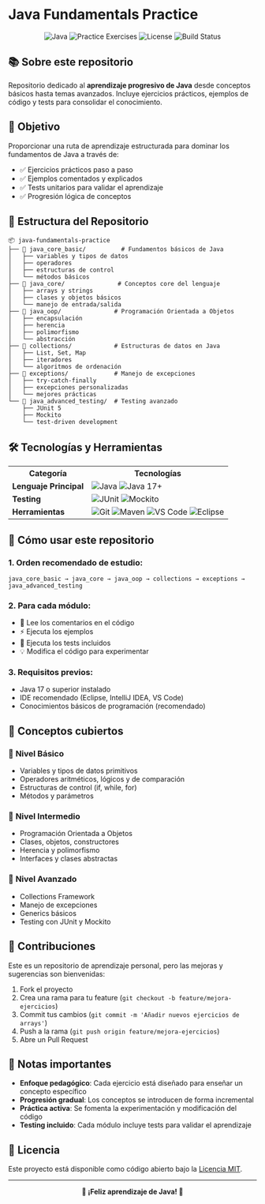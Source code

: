 # Java Fundamentals Practice

<div align="center">
  <img src="https://img.shields.io/badge/Java-17-ED8B00?style=for-the-badge&logo=java&logoColor=white" alt="Java"/>
  <img src="https://img.shields.io/badge/Practice-Exercises-28a745?style=for-the-badge" alt="Practice Exercises"/>
  <img src="https://img.shields.io/github/license/usuario/repo?style=for-the-badge" alt="License"/>
  <img src="https://img.shields.io/github/workflow/status/usuario/repo/Java%20CI?style=for-the-badge" alt="Build Status"/>
</div>

## 📚 Sobre este repositorio

Repositorio dedicado al **aprendizaje progresivo de Java** desde conceptos básicos hasta temas avanzados. Incluye ejercicios prácticos, ejemplos de código y tests para consolidar el conocimiento.

## 🎯 Objetivo

Proporcionar una ruta de aprendizaje estructurada para dominar los fundamentos de Java a través de:
- ✅ Ejercicios prácticos paso a paso
- ✅ Ejemplos comentados y explicados
- ✅ Tests unitarios para validar el aprendizaje
- ✅ Progresión lógica de conceptos

## 📂 Estructura del Repositorio

```
📦 java-fundamentals-practice
├── 📁 java_core_basic/          # Fundamentos básicos de Java
│   ├── variables y tipos de datos
│   ├── operadores
│   ├── estructuras de control
│   └── métodos básicos
├── 📁 java_core/               # Conceptos core del lenguaje
│   ├── arrays y strings
│   ├── clases y objetos básicos
│   └── manejo de entrada/salida
├── 📁 java_oop/               # Programación Orientada a Objetos
│   ├── encapsulación
│   ├── herencia
│   ├── polimorfismo
│   └── abstracción
├── 📁 collections/            # Estructuras de datos en Java
│   ├── List, Set, Map
│   ├── iteradores
│   └── algoritmos de ordenación
├── 📁 exceptions/             # Manejo de excepciones
│   ├── try-catch-finally
│   ├── excepciones personalizadas
│   └── mejores prácticas
└── 📁 java_advanced_testing/  # Testing avanzado
    ├── JUnit 5
    ├── Mockito
    └── test-driven development
```

## 🛠️ Tecnologías y Herramientas

<div align="center">
  <table>
    <tr>
      <th>Categoría</th>
      <th>Tecnologías</th>
    </tr>
    <tr>
      <td><strong>Lenguaje Principal</strong></td>
      <td>
        <img src="https://img.shields.io/badge/Java-ED8B00?style=flat-square&logo=java&logoColor=white" alt="Java"/>
        <img src="https://img.shields.io/badge/Java_17+-007396?style=flat-square&logo=java&logoColor=white" alt="Java 17+"/>
      </td>
    </tr>
    <tr>
      <td><strong>Testing</strong></td>
      <td>
        <img src="https://img.shields.io/badge/JUnit5-25A162?style=flat-square&logo=junit5&logoColor=white" alt="JUnit"/>
        <img src="https://img.shields.io/badge/Mockito-78A641?style=flat-square&logo=mockito&logoColor=white" alt="Mockito"/>
      </td>
    </tr>
    <tr>
      <td><strong>Herramientas</strong></td>
      <td>
        <img src="https://img.shields.io/badge/Git-F05032?style=flat-square&logo=git&logoColor=white" alt="Git"/>
        <img src="https://img.shields.io/badge/Maven-C71A36?style=flat-square&logo=apache-maven&logoColor=white" alt="Maven"/>
        <img src="https://img.shields.io/badge/VS_Code-007ACC?style=flat-square&logo=visual-studio-code&logoColor=white" alt="VS Code"/>
        <img src="https://img.shields.io/badge/Eclipse-2C2255?style=flat-square&logo=eclipse&logoColor=white" alt="Eclipse"/>
      </td>
    </tr>
  </table>
</div>

## 🚀 Cómo usar este repositorio

### 1. **Orden recomendado de estudio:**
```
java_core_basic → java_core → java_oop → collections → exceptions → java_advanced_testing
```

### 2. **Para cada módulo:**
- 📖 Lee los comentarios en el código
- ⚡ Ejecuta los ejemplos
- 🧪 Ejecuta los tests incluidos
- 💡 Modifica el código para experimentar

### 3. **Requisitos previos:**
- Java 17 o superior instalado
- IDE recomendado (Eclipse, IntelliJ IDEA, VS Code)
- Conocimientos básicos de programación (recomendado)

## 📖 Conceptos cubiertos

### 🔰 **Nivel Básico**
- Variables y tipos de datos primitivos
- Operadores aritméticos, lógicos y de comparación
- Estructuras de control (if, while, for)
- Métodos y parámetros

### 🔶 **Nivel Intermedio**
- Programación Orientada a Objetos
- Clases, objetos, constructores
- Herencia y polimorfismo
- Interfaces y clases abstractas

### 🔴 **Nivel Avanzado**
- Collections Framework
- Manejo de excepciones
- Generics básicos
- Testing con JUnit y Mockito

## 🤝 Contribuciones

Este es un repositorio de aprendizaje personal, pero las mejoras y sugerencias son bienvenidas:

1. Fork el proyecto
2. Crea una rama para tu feature (`git checkout -b feature/mejora-ejercicios`)
3. Commit tus cambios (`git commit -m 'Añadir nuevos ejercicios de arrays'`)
4. Push a la rama (`git push origin feature/mejora-ejercicios`)
5. Abre un Pull Request

## 📝 Notas importantes

- **Enfoque pedagógico**: Cada ejercicio está diseñado para enseñar un concepto específico
- **Progresión gradual**: Los conceptos se introducen de forma incremental
- **Práctica activa**: Se fomenta la experimentación y modificación del código
- **Testing incluido**: Cada módulo incluye tests para validar el aprendizaje

## 📄 Licencia

Este proyecto está disponible como código abierto bajo la [Licencia MIT](LICENSE).

---

<div align="center">
  <strong>🚀 ¡Feliz aprendizaje de Java! 🚀</strong>
</div>
